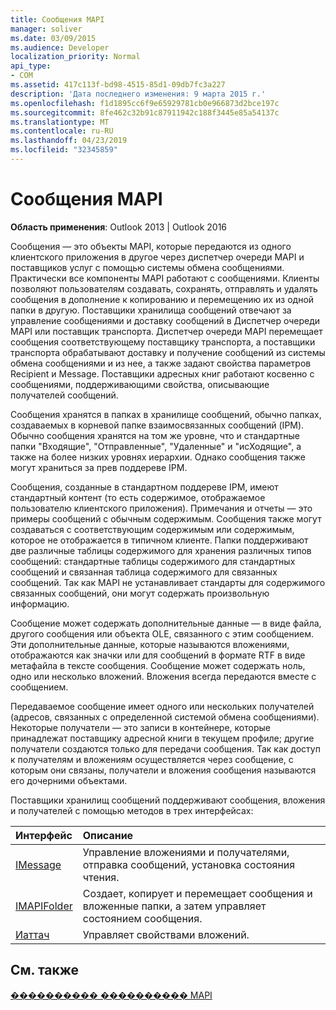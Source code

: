 ```yaml
---
title: Сообщения MAPI
manager: soliver
ms.date: 03/09/2015
ms.audience: Developer
localization_priority: Normal
api_type:
- COM
ms.assetid: 417c113f-bd98-4515-85d1-09db7fc3a227
description: 'Дата последнего изменения: 9 марта 2015 г.'
ms.openlocfilehash: f1d1895cc6f9e65929781cb0e966873d2bce197c
ms.sourcegitcommit: 8fe462c32b91c87911942c188f3445e85a54137c
ms.translationtype: MT
ms.contentlocale: ru-RU
ms.lasthandoff: 04/23/2019
ms.locfileid: "32345859"
---
```

# <a name="mapi-messages"></a>Сообщения MAPI

  
  
**Область применения**: Outlook 2013 | Outlook 2016 
  
Сообщения — это объекты MAPI, которые передаются из одного клиентского приложения в другое через диспетчер очереди MAPI и поставщиков услуг с помощью системы обмена сообщениями. Практически все компоненты MAPI работают с сообщениями. Клиенты позволяют пользователям создавать, сохранять, отправлять и удалять сообщения в дополнение к копированию и перемещению их из одной папки в другую. Поставщики хранилища сообщений отвечают за управление сообщениями и доставку сообщений в Диспетчер очереди MAPI или поставщик транспорта. Диспетчер очереди MAPI перемещает сообщения соответствующему поставщику транспорта, а поставщики транспорта обрабатывают доставку и получение сообщений из системы обмена сообщениями и из нее, а также задают свойства параметров Recipient и Message. Поставщики адресных книг работают косвенно с сообщениями, поддерживающими свойства, описывающие получателей сообщений.
  
Сообщения хранятся в папках в хранилище сообщений, обычно папках, создаваемых в корневой папке взаимосвязанных сообщений (IPM). Обычно сообщения хранятся на том же уровне, что и стандартные папки "Входящие", "Отправленные", "Удаленные" и "исХодящие", а также на более низких уровнях иерархии. Однако сообщения также могут храниться за прев поддереве IPM.
  
Сообщения, созданные в стандартном поддереве IPM, имеют стандартный контент (то есть содержимое, отображаемое пользователю клиентского приложения). Примечания и отчеты — это примеры сообщений с обычным содержимым. Сообщения также могут создаваться с соответствующим содержимым или содержимым, которое не отображается в типичном клиенте. Папки поддерживают две различные таблицы содержимого для хранения различных типов сообщений: стандартные таблицы содержимого для стандартных сообщений и связанная таблица содержимого для связанных сообщений. Так как MAPI не устанавливает стандарты для содержимого связанных сообщений, они могут содержать произвольную информацию. 
  
Сообщение может содержать дополнительные данные — в виде файла, другого сообщения или объекта OLE, связанного с этим сообщением. Эти дополнительные данные, которые называются вложениями, отображаются как значки или для сообщений в формате RTF в виде метафайла в тексте сообщения. Сообщение может содержать ноль, одно или несколько вложений. Вложения всегда передаются вместе с сообщением.
  
Передаваемое сообщение имеет одного или нескольких получателей (адресов, связанных с определенной системой обмена сообщениями). Некоторые получатели — это записи в контейнере, которые принадлежат поставщику адресной книги в текущем профиле; другие получатели создаются только для передачи сообщения. Так как доступ к получателям и вложениям осуществляется через сообщение, с которым они связаны, получатели и вложения сообщения называются его дочерними объектами. 
  
Поставщики хранилищ сообщений поддерживают сообщения, вложения и получателей с помощью методов в трех интерфейсах: 
  
|**Интерфейс**|**Описание**|
|:-----|:-----|
|[IMessage](imessageimapiprop.md) <br/> |Управление вложениями и получателями, отправка сообщений, установка состояния чтения.  <br/> |
|[IMAPIFolder](imapifolderimapicontainer.md) <br/> |Создает, копирует и перемещает сообщения и вложенные папки, а затем управляет состоянием сообщения.  <br/> |
|[Иаттач](iattachimapiprop.md) <br/> |Управляет свойствами вложений.  <br/> |
   
## <a name="see-also"></a>См. также



[���������� ���������� MAPI](mapi-application-development.md)

